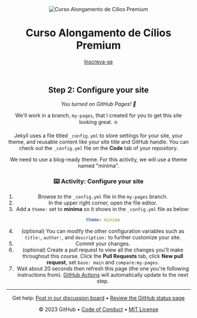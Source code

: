 <header>
<!DOCTYPE html>
<html lang="pt-BR">
<head>
  <meta charset="UTF-8">
  <meta name="viewport" content="width=device-width, initial-scale=1.0">
  <title>Curso Alongamento de Cílios Premium</title>
  <script src="https://cdn.tailwindcss.com"></script>
  <style>
    :root {
      --rose: #f8d7da;
      --lilas: #c8a2c8;
    }
  </style>
</head>
<body class="bg-white text-gray-800 font-sans">

  <!-- Header -->
  <header class="bg-[#f8d7da] text-white p-6 shadow-md">
    <div class="max-w-6xl mx-auto flex justify-between items-center">
      <img src="URL_DO_LOGO" alt="Curso Alongamento de Cílios Premium" class="w-32 h-32 object-contain">
      <h1 class="text-2xl font-bold text-[#c8a2c8]">Curso Alongamento de Cílios Premium</h1>
      <a href="#inscricao" class="bg-white text-[#c8a2c8] px-4 py-2 rounded-full font-medium hover:bg-[#f3e6f3]">Inscreva-se</a>
    </div>
  </header>

<!--
  <<< Author notes: Step 2 >>>
  Start this step by acknowledging the previous step.
  Define terms and link to docs.github.com.
  Historic note: previous version checked for empty pull request, changed to the correct theme `minima`.
-->

## Step 2: Configure your site

_You turned on GitHub Pages! :tada:_

We'll work in a branch, `my-pages`, that I created for you to get this site looking great. :sparkle:

Jekyll uses a file titled `_config.yml` to store settings for your site, your theme, and reusable content like your site title and GitHub handle. You can check out the `_config.yml` file on the **Code** tab of your repository.

We need to use a blog-ready theme. For this activity, we will use a theme named "minima".

### :keyboard: Activity: Configure your site

1. Browse to the `_config.yml` file in the `my-pages` branch.
1. In the upper right corner, open the file editor.
1. Add a `theme:` set to **minima** so it shows in the `_config.yml` file as below:
   ```yml
   theme: minima
   ```
1. (optional) You can modify the other configuration variables such as `title:`, `author:`, and `description:` to further customize your site.
1. Commit your changes.
1. (optional) Create a pull request to view all the changes you'll make throughout this course. Click the **Pull Requests** tab, click **New pull request**, set `base: main` and `compare:my-pages`.
1. Wait about 20 seconds then refresh this page (the one you're following instructions from). [GitHub Actions](https://docs.github.com/en/actions) will automatically update to the next step.

<footer>

<!--
  <<< Author notes: Footer >>>
  Add a link to get support, GitHub status page, code of conduct, license link.
-->

---

Get help: [Post in our discussion board](https://github.com/orgs/skills/discussions/categories/github-pages) &bull; [Review the GitHub status page](https://www.githubstatus.com/)

&copy; 2023 GitHub &bull; [Code of Conduct](https://www.contributor-covenant.org/version/2/1/code_of_conduct/code_of_conduct.md) &bull; [MIT License](https://gh.io/mit)

</footer>
